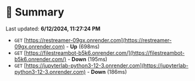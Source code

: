 # 📖 Summary
Last updated: **6/12/2024, 11:27:24 PM**

- `GET` [https://restreamer-09gx.onrender.com](https://restreamer-09gx.onrender.com) - **Up** (698ms)
- `GET` [https://filestreambot-b5k6.onrender.com/](https://filestreambot-b5k6.onrender.com/) - **Down** (195ms)
- `GET` [https://jupyterlab-python3-12-3.onrender.com](https://jupyterlab-python3-12-3.onrender.com) - **Down** (186ms)
